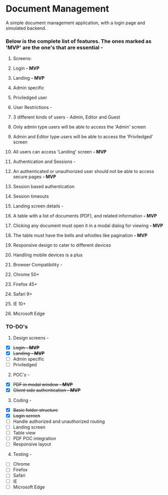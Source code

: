 # Document Management

A simple document management application, with a login page and simulated backend.

### Below is the complete list of features. The ones marked as 'MVP' are the one's that are essential - 

1. Screens:
  1. Login **- MVP**
  2. Landing **- MVP**
  3. Admin specific
  4. Priviledged user

2. User Restrictions - 
  1. 3 different kinds of users - Admin, Editor and Guest
  2. Only admin type users will be able to access the 'Admin' screen
  3. Admin and Editor type users will be able to access the 'Priviledged' screen
  4. All users can access 'Landing' screen **- MVP**

3. Authentication and Sessions - 
  1. An authenticated or unauthorized user should not be able to access secure pages **- MVP**
  2. Session based authentication
  3. Session timeouts

4. Landing screen details - 
  1. A table with a list of documents (PDF), and related information **- MVP**
  2. Clicking any document must open it in a modal dialog for viewing **- MVP**
  3. The table must have the bells and whistles like pagination **- MVP**
  4. Responsive design to cater to different devices
  5. Handling mobile devices is a plus

5. Browser Compatibility - 
  1. Chrome 50+
  2. Firefox 45+
  3. Safari 9+
  4. IE 10+
  5. Microsoft Edge

### TO-DO's 

1. Design screens -
  - [x] ~~Login **- MVP**~~
  - [x] ~~Landing **- MVP**~~
  - [ ] Admin specific
  - [ ] Priviledged

2. POC's - 
  - [x] ~~PDF in modal window **- MVP**~~
  - [x] ~~Client side authentication **- MVP**~~

3. Coding - 
  - [x] ~~Basic folder structure~~
  - [x] ~~Login screen~~
  - [ ] Handle authorized and unauthorized routing
  - [ ] Landing screen
  - [ ] Table view
  - [ ] PDF POC integration
  - [ ] Responsive layout

4. Testing - 
  - [ ] Chrome
  - [ ] Firefox
  - [ ] Safari
  - [ ] IE
  - [ ] Microsoft Edge
